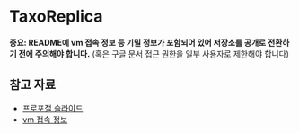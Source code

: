 # TaxoReplica

**중요: README에 vm 접속 정보 등 기밀 정보가 포함되어 있어 저장소를 공개로 전환하기 전에 주의해야 합니다.** (혹은 구글 문서 접근 권한을 일부 사용자로 제한해야 합니다)

## 참고 자료

* [프로포절 슬라이드](https://docs.google.com/presentation/d/1jPsEpW1RVjNcVoHTjU66BC-ADPU9aeRwcgdpF5rOBJ8/edit?usp=sharing)
* [vm 접속 정보](https://docs.google.com/spreadsheets/d/1655_PZF2VlO5UbvpiLuu1u1kUIy_pisD00GHEmXMhws/edit?usp=sharing)
